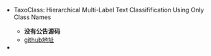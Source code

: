 




- TaxoClass: Hierarchical Multi-Label Text Classifification Using Only Class Names
	- **没有公告源码**
	- [github地址](https://github.com/jmshen1994/TaxoClass)

- 